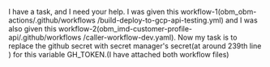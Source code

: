 I have a task, and I need your help. I was given this workflow-1(obm_obm-actions/.github/workflows
/build-deploy-to-gcp-api-testing.yml) and I was also given this workflow-2(obm_imd-customer-profile-api/.github/workflows
/caller-workflow-dev.yaml). Now my task is to replace the github secret with secret manager's secret(at around 239th line ) for this variable GH_TOKEN.(I have attached both workflow files)
